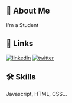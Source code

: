 ## 🚀 About Me
I'm a Student
## 🔗 Links
[![linkedin](https://img.shields.io/badge/linkedin-0A66C2?style=for-the-badge&logo=linkedin&logoColor=white)](https://www.linkedin.com/in/shubham-kumar-83ba871a5/)
[![twitter](https://img.shields.io/badge/twitter-1DA1F2?style=for-the-badge&logo=twitter&logoColor=white)](https://twitter.com/svk_shubham)
## 🛠 Skills
Javascript, HTML, CSS...
